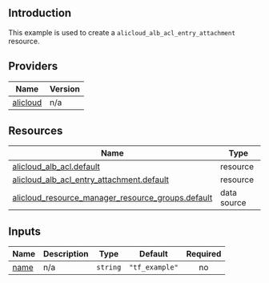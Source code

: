 <!-- BEGIN_TF_DOCS -->
## Introduction

This example is used to create a `alicloud_alb_acl_entry_attachment` resource.

## Providers

| Name | Version |
|------|---------|
| <a name="provider_alicloud"></a> [alicloud](#provider\_alicloud) | n/a |

## Resources

| Name | Type |
|------|------|
| [alicloud_alb_acl.default](https://registry.terraform.io/providers/aliyun/alicloud/latest/docs/resources/alb_acl) | resource |
| [alicloud_alb_acl_entry_attachment.default](https://registry.terraform.io/providers/aliyun/alicloud/latest/docs/resources/alb_acl_entry_attachment) | resource |
| [alicloud_resource_manager_resource_groups.default](https://registry.terraform.io/providers/aliyun/alicloud/latest/docs/data-sources/resource_manager_resource_groups) | data source |

## Inputs

| Name | Description | Type | Default | Required |
|------|-------------|------|---------|:--------:|
| <a name="input_name"></a> [name](#input\_name) | n/a | `string` | `"tf_example"` | no |
<!-- END_TF_DOCS -->    